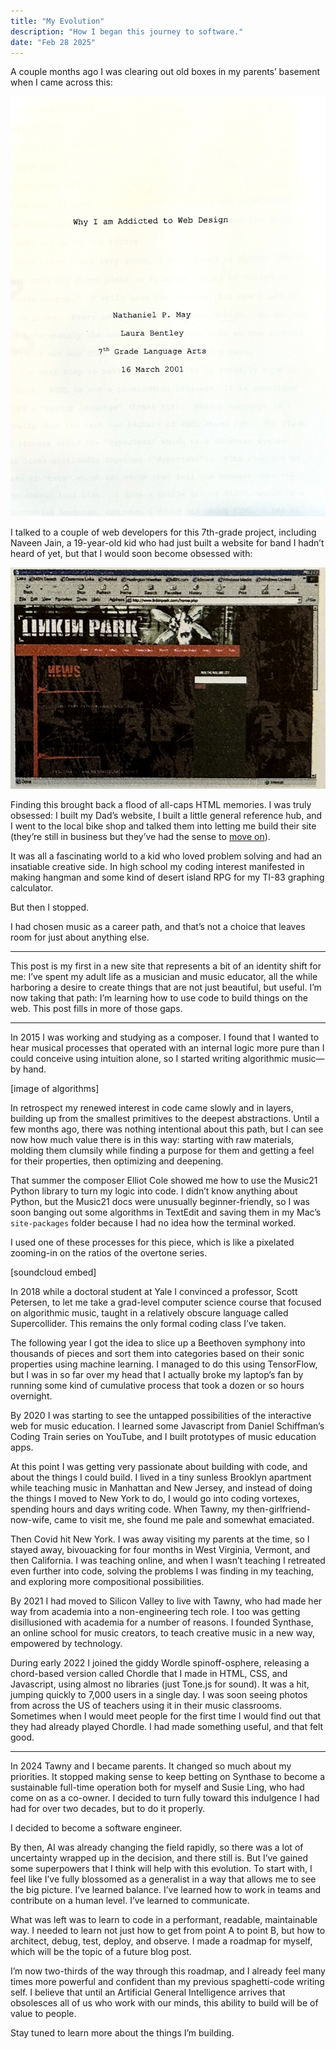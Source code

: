 ```yaml
---
title: "My Evolution"
description: "How I began this journey to software."
date: "Feb 28 2025"
---
```


A couple months ago I was clearing out old boxes in my parents’ basement when I came across this:

![Why I Am Addicted to Web Design](./paper.jpg)

I talked to a couple of web developers for this 7th-grade project, including Naveen Jain, a 19-year-old kid who had just built a website for band I hadn’t heard of yet, but that I would soon become obsessed with:

![Linkin Park's website from 2001](./linkin_park.jpg)

Finding this brought back a flood of all-caps HTML memories. I was truly obsessed: I built my Dad’s website, I built a little general reference hub, and I went to the local bike shop and talked them into letting me build their site (they’re still in business but they’ve had the sense to [move on](https://jeffsbikeshop.com/)).

It was all a fascinating world to a kid who loved problem solving and had an insatiable creative side. In high school my coding interest manifested in making hangman and some kind of desert island RPG for my TI-83 graphing calculator.

But then I stopped.

I had chosen music as a career path, and that’s not a choice that leaves room for just about anything else.

---

This post is my first in a new site that represents a bit of an identity shift for me: I’ve spent my adult life as a musician and music educator, all the while harboring a desire to create things that are not just beautiful, but useful. I’m now taking that path: I’m learning how to use code to build things on the web. This post fills in more of those gaps.

---

In 2015 I was working and studying as a composer. I found that I wanted to hear musical processes that operated with an internal logic more pure than I could conceive using intuition alone, so I started writing algorithmic music—by hand.

[image of algorithms]

In retrospect my renewed interest in code came slowly and in layers, building up from the smallest primitives to the deepest abstractions. Until a few months ago, there was nothing intentional about this path, but I can see now how much value there is in this way: starting with raw materials, molding them clumsily while finding a purpose for them and getting a feel for their properties, then optimizing and deepening.

That summer the composer Elliot Cole showed me how to use the Music21 Python library to turn my logic into code. I didn’t know anything about Python, but the Music21 docs were unusually beginner-friendly, so I was soon banging out some algorithms in TextEdit and saving them in my Mac’s `site-packages` folder because I had no idea how the terminal worked.

I used one of these processes for this piece, which is like a pixelated zooming-in on the ratios of the overtone series.

[soundcloud embed]

In 2018 while a doctoral student at Yale I convinced a professor, Scott Petersen, to let me take a grad-level computer science course that focused on algorithmic music, taught in a relatively obscure language called Supercollider. This remains the only formal coding class I’ve taken.

The following year I got the idea to slice up a Beethoven symphony into thousands of pieces and sort them into categories based on their sonic properties using machine learning. I managed to do this using TensorFlow, but I was in so far over my head that I actually broke my laptop’s fan by running some kind of cumulative process that took a dozen or so hours overnight.

By 2020 I was starting to see the untapped possibilities of the interactive web for music education. I learned some Javascript from Daniel Schiffman’s Coding Train series on YouTube, and I built prototypes of music education apps.

At this point I was getting very passionate about building with code, and about the things I could build. I lived in a tiny sunless Brooklyn apartment while teaching music in Manhattan and New Jersey, and instead of doing the things I moved to New York to do, I would go into coding vortexes, spending hours and days writing code. When Tawny, my then-girlfriend-now-wife, came to visit me, she found me pale and somewhat emaciated.

Then Covid hit New York. I was away visiting my parents at the time, so I stayed away, bivouacking for four months in West Virginia, Vermont, and then California. I was teaching online, and when I wasn’t teaching I retreated even further into code, solving the problems I was finding in my teaching, and exploring more compositional possibilities.

By 2021 I had moved to Silicon Valley to live with Tawny, who had made her way from academia into a non-engineering tech role. I too was getting disillusioned with academia for a number of reasons. I founded Synthase, an online school for music creators, to teach creative music in a new way, empowered by technology.

During early 2022 I joined the giddy Wordle spinoff-osphere, releasing a chord-based version called Chordle that I made in HTML, CSS, and Javascript, using almost no libraries (just Tone.js for sound). It was a hit, jumping quickly to 7,000 users in a single day. I was soon seeing photos from across the US of teachers using it in their music classrooms. Sometimes when I would meet people for the first time I would find out that they had already played Chordle. I had made something useful, and that felt good.

---

In 2024 Tawny and I became parents. It changed so much about my priorities. It stopped making sense to keep betting on Synthase to become a sustainable full-time operation both for myself and Susie Ling, who had come on as a co-owner. I decided to turn fully toward this indulgence I had had for over two decades, but to do it properly.

I decided to become a software engineer.

By then, AI was already changing the field rapidly, so there was a lot of uncertainty wrapped up in the decision, and there still is. But I’ve gained some superpowers that I think will help with this evolution. To start with, I feel like I’ve fully blossomed as a generalist in a way that allows me to see the big picture. I’ve learned balance. I’ve learned how to work in teams and contribute on a human level. I’ve learned to communicate.

What was left was to learn to code in a performant, readable, maintainable way. I needed to learn not just how to get from point A to point B, but how to architect, debug, test, deploy, and observe. I made a roadmap for myself, which will be the topic of a future blog post.

I’m now two-thirds of the way through this roadmap, and I already feel many times more powerful and confident than my previous spaghetti-code writing self. I believe that until an Artificial General Intelligence arrives that obsolesces all of us who work with our minds, this ability to build will be of value to people.

Stay tuned to learn more about the things I’m building.

